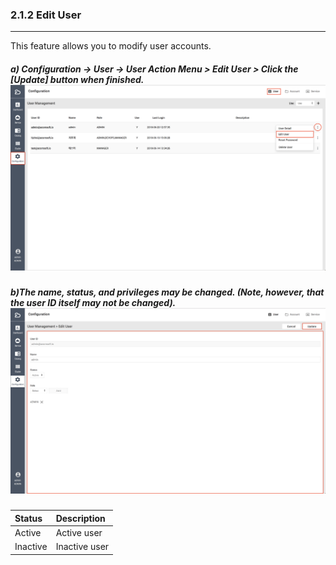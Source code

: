 ### 2.1.2 Edit User

---

This feature allows you to modify user accounts.

##### a\) Configuration → User → User Action Menu > Edit User > Click the [Update] button when finished.![](/assets/EN/2.5/2.1.2_1.png)

##### b\)The name, status, and privileges may be changed. \(Note, however, that the user ID itself may not be changed\).![](/assets/EN/2.5/2.1.2_2.png)

| Status | **Description** |
| :--- | :--- |
| Active | Active user |
| Inactive | Inactive user |



